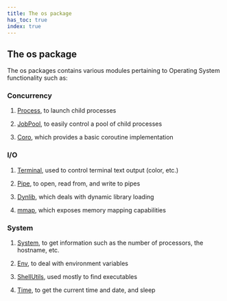 ```yaml
---
title: The os package
has_toc: true
index: true
---
```


## The os package

The os packages contains various modules pertaining to Operating System functionality such as:

### Concurrency

 1. [Process](/docs/sdk/os/process/), to launch child processes

 2. [JobPool](/docs/sdk/os/jobpool/), to easily control a pool of child processes

 3. [Coro](/docs/sdk/os/coro/), which provides a basic coroutine implementation

### I/O

 1. [Terminal](/docs/sdk/os/terminal/), used to control terminal text output (color, etc.)

 2. [Pipe](/docs/sdk/os/pipe/), to open, read from, and write to pipes

 3. [Dynlib](/docs/sdk/os/dynlib/), which deals with dynamic library loading

 4. [mmap](/docs/sdk/os/mmap/), which exposes memory mapping capabilities

### System

 1. [System](/docs/sdk/os/system/), to get information such as the number of processors,
    the hostname, etc.

 2. [Env](/docs/sdk/os/env/), to deal with environment variables

 3. [ShellUtils](/docs/sdk/os/shellutils/), used mostly to find executables

 3. [Time](/docs/sdk/os/time/), to get the current time and date, and sleep


